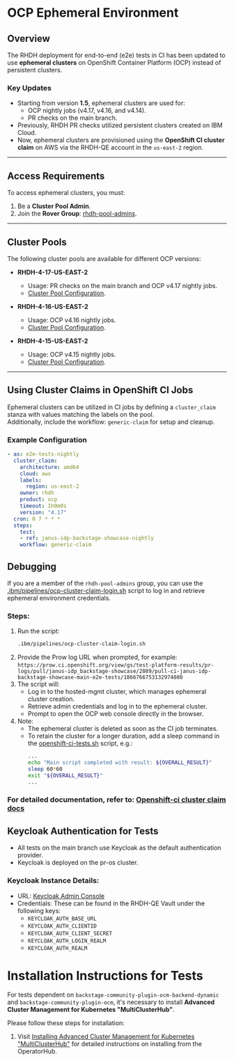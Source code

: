 # OCP Ephemeral Environment

## Overview

The RHDH deployment for end-to-end (e2e) tests in CI has been updated to use **ephemeral clusters** on OpenShift Container Platform (OCP) instead of persistent clusters.  

### Key Updates
- Starting from version **1.5**, ephemeral clusters are used for:
  - OCP nightly jobs (v4.17, v4.16, and v4.14).  
  - PR checks on the main branch.  
- Previously, RHDH PR checks utilized persistent clusters created on IBM Cloud.  
- Now, ephemeral clusters are provisioned using the **OpenShift CI cluster claim** on AWS via the RHDH-QE account in the `us-east-2` region.

---

## Access Requirements

To access ephemeral clusters, you must:  
1. Be a **Cluster Pool Admin**.  
2. Join the **Rover Group**: [rhdh-pool-admins](https://rover.redhat.com/groups/group/rhdh-pool-admins).

---

## Cluster Pools

The following cluster pools are available for different OCP versions:

- **RHDH-4-17-US-EAST-2**
  - Usage: PR checks on the main branch and OCP v4.17 nightly jobs.  
  - [Cluster Pool Configuration](https://github.com/openshift/release/blob/master/clusters/hosted-mgmt/hive/pools/rhdh/rhdh-ocp-4-17-0-amd64-aws-us-east-2_clusterpool.yaml).  

- **RHDH-4-16-US-EAST-2**
  - Usage: OCP v4.16 nightly jobs.  
  - [Cluster Pool Configuration](https://github.com/openshift/release/blob/master/clusters/hosted-mgmt/hive/pools/rhdh/rhdh-ocp-4-16-0-amd64-aws-us-east-2_clusterpool.yaml).  

- **RHDH-4-15-US-EAST-2**
  - Usage: OCP v4.15 nightly jobs.  
  - [Cluster Pool Configuration](https://github.com/openshift/release/blob/master/clusters/hosted-mgmt/hive/pools/rhdh/rhdh-ocp-4-15-0-amd64-aws-us-east-2_clusterpool.yaml).  

---

## Using Cluster Claims in OpenShift CI Jobs

Ephemeral clusters can be utilized in CI jobs by defining a `cluster_claim` stanza with values matching the labels on the pool.  
Additionally, include the workflow: `generic-claim` for setup and cleanup.

### Example Configuration

```yaml
- as: e2e-tests-nightly
  cluster_claim:
    architecture: amd64
    cloud: aws
    labels:
      region: us-east-2
    owner: rhdh
    product: ocp
    timeout: 1h0m0s
    version: "4.17"
  cron: 0 7 * * *
  steps:
    test:
    - ref: janus-idp-backstage-showcase-nightly
    workflow: generic-claim
```



## Debugging

If you are a member of the ```rhdh-pool-admins``` group, you can use the [.ibm/pipelines/ocp-cluster-claim-login.sh](ocp-cluster-claim-login.sh) script to log in and retrieve ephemeral environment credentials.

### Steps:

1. Run the script: 
    ```bash
    .ibm/pipelines/ocp-cluster-claim-login.sh
    ```
2. Provide the Prow log URL when prompted, for example: ```https://prow.ci.openshift.org/view/gs/test-platform-results/pr-logs/pull/janus-idp_backstage-showcase/2089/pull-ci-janus-idp-backstage-showcase-main-e2e-tests/1866766753132974080 ```
3. The script will:
    - Log in to the hosted-mgmt cluster, which manages ephemeral cluster creation.
    - Retrieve admin credentials and log in to the ephemeral cluster.
    - Prompt to open the OCP web console directly in the browser.
4. Note:
    - The ephemeral cluster is deleted as soon as the CI job terminates.
    - To retain the cluster for a longer duration, add a sleep command in the [openshift-ci-tests.sh](openshift-ci-tests.sh) script, e.g.:
        ```bash
        ...
        echo "Main script completed with result: ${OVERALL_RESULT}"
        sleep 60*60
        exit "${OVERALL_RESULT}"
        ...
        ```

### For detailed documentation, refer to: [Openshift-ci cluster claim docs](https://docs.ci.openshift.org/docs/how-tos/cluster-claim/)


## Keycloak Authentication for Tests
- All tests on the main branch use Keycloak as the default authentication provider.
- Keycloak is deployed on the pr-os cluster.
### Keycloak Instance Details:
- URL: [Keycloak Admin Console](https://keycloak-rhsso.rhdh-pr-os-a9805650830b22c3aee243e51d79565d-0000.us-east.containers.appdomain.cloud/auth/admin/master/console/#/realms/rhdh-login-test)
- Credentials: These can be found in the RHDH-QE Vault under the following keys:
    - ```KEYCLOAK_AUTH_BASE_URL```
    - ```KEYCLOAK_AUTH_CLIENTID```
    - ```KEYCLOAK_AUTH_CLIENT_SECRET```
    - ```KEYCLOAK_AUTH_LOGIN_REALM```
    - ```KEYCLOAK_AUTH_REALM```

# Installation Instructions for Tests

For tests dependent on `backstage-community-plugin-ocm-backend-dynamic` and `backstage-community-plugin-ocm`, it's necessary to install **Advanced Cluster Management for Kubernetes "MultiClusterHub"**.

Please follow these steps for installation:

1. Visit [Installing Advanced Cluster Management for Kubernetes "MultiClusterHub"](https://access.redhat.com/documentation/en-us/red_hat_advanced_cluster_management_for_kubernetes/2.10/html/install/installing#installing-from-the-operatorhub) for detailed instructions on installing from the OperatorHub.
